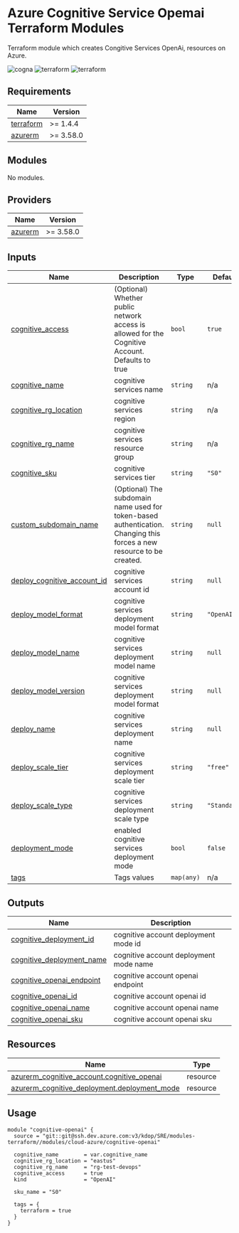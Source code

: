 # Azure Cognitive Service Opemai Terraform Modules

Terraform module which creates Congitive Services OpenAi, resources on Azure.

![cogna](https://img.shields.io/badge/cogna-terraform-blueviolet) ![terraform](https://img.shields.io/badge/module-cognitiveService-blue) ![terraform](https://img.shields.io/badge/module-openai-yellow)


<!-- BEGIN_TF_DOCS -->

## Requirements

| Name | Version |
|------|---------|
| <a name="requirement_terraform"></a> [terraform](#requirement\_terraform) | >= 1.4.4 |
| <a name="requirement_azurerm"></a> [azurerm](#requirement\_azurerm) | >= 3.58.0 |

## Modules

No modules.

## Providers

| Name | Version |
|------|---------|
| <a name="provider_azurerm"></a> [azurerm](#provider\_azurerm) | >= 3.58.0 |

## Inputs

| Name | Description | Type | Default | Required |
|------|-------------|------|---------|:--------:|
| <a name="input_cognitive_access"></a> [cognitive\_access](#input\_cognitive\_access) | (Optional) Whether public network access is allowed for the Cognitive Account. Defaults to true | `bool` | `true` | no |
| <a name="input_cognitive_name"></a> [cognitive\_name](#input\_cognitive\_name) | cognitive services name | `string` | n/a | yes |
| <a name="input_cognitive_rg_location"></a> [cognitive\_rg\_location](#input\_cognitive\_rg\_location) | cognitive services region | `string` | n/a | yes |
| <a name="input_cognitive_rg_name"></a> [cognitive\_rg\_name](#input\_cognitive\_rg\_name) | cognitive services resource group | `string` | n/a | yes |
| <a name="input_cognitive_sku"></a> [cognitive\_sku](#input\_cognitive\_sku) | cognitive services tier | `string` | `"S0"` | no |
| <a name="input_custom_subdomain_name"></a> [custom\_subdomain\_name](#input\_custom\_subdomain\_name) | (Optional) The subdomain name used for token-based authentication. Changing this forces a new resource to be created. | `string` | `null` | no |
| <a name="input_deploy_cognitive_account_id"></a> [deploy\_cognitive\_account\_id](#input\_deploy\_cognitive\_account\_id) | cognitive services account id | `string` | `null` | no |
| <a name="input_deploy_model_format"></a> [deploy\_model\_format](#input\_deploy\_model\_format) | cognitive services deployment model format | `string` | `"OpenAI"` | no |
| <a name="input_deploy_model_name"></a> [deploy\_model\_name](#input\_deploy\_model\_name) | cognitive services deployment model name | `string` | `null` | no |
| <a name="input_deploy_model_version"></a> [deploy\_model\_version](#input\_deploy\_model\_version) | cognitive services deployment model format | `string` | `null` | no |
| <a name="input_deploy_name"></a> [deploy\_name](#input\_deploy\_name) | cognitive services deployment name | `string` | `null` | no |
| <a name="input_deploy_scale_tier"></a> [deploy\_scale\_tier](#input\_deploy\_scale\_tier) | cognitive services deployment scale tier | `string` | `"free"` | no |
| <a name="input_deploy_scale_type"></a> [deploy\_scale\_type](#input\_deploy\_scale\_type) | cognitive services deployment scale type | `string` | `"Standard"` | no |
| <a name="input_deployment_mode"></a> [deployment\_mode](#input\_deployment\_mode) | enabled cognitive services deployment mode | `bool` | `false` | no |
| <a name="input_tags"></a> [tags](#input\_tags) | Tags values | `map(any)` | n/a | yes |

## Outputs

| Name | Description |
|------|-------------|
| <a name="output_cognitive_deployment_id"></a> [cognitive\_deployment\_id](#output\_cognitive\_deployment\_id) | cognitive account deployment mode id |
| <a name="output_cognitive_deployment_name"></a> [cognitive\_deployment\_name](#output\_cognitive\_deployment\_name) | cognitive account deployment mode name |
| <a name="output_cognitive_openai_endpoint"></a> [cognitive\_openai\_endpoint](#output\_cognitive\_openai\_endpoint) | cognitive account openai endpoint |
| <a name="output_cognitive_openai_id"></a> [cognitive\_openai\_id](#output\_cognitive\_openai\_id) | cognitive account openai id |
| <a name="output_cognitive_openai_name"></a> [cognitive\_openai\_name](#output\_cognitive\_openai\_name) | cognitive account openai name |
| <a name="output_cognitive_openai_sku"></a> [cognitive\_openai\_sku](#output\_cognitive\_openai\_sku) | cognitive account openai sku |

## Resources

| Name | Type |
|------|------|
| [azurerm_cognitive_account.cognitive_openai](https://registry.terraform.io/providers/hashicorp/azurerm/latest/docs/resources/cognitive_account) | resource |
| [azurerm_cognitive_deployment.deployment_mode](https://registry.terraform.io/providers/hashicorp/azurerm/latest/docs/resources/cognitive_deployment) | resource |

## Usage
```hcl
module "cognitive-openai" {
  source = "git::git@ssh.dev.azure.com:v3/kdop/SRE/modules-terraform//modules/cloud-azure/cognitive-openai"

  cognitive_name        = var.cognitive_name
  cognitive_rg_location = "eastus"
  cognitive_rg_name     = "rg-test-devops"
  cognitive_access      = true
  kind                  = "OpenAI"

  sku_name = "S0"

  tags = {
    terraform = true
  }
}

```


<!-- END_TF_DOCS -->
